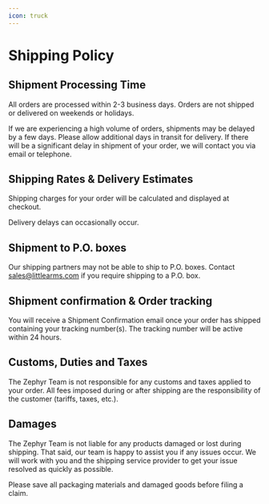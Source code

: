 ```yaml
---
icon: truck
---
```


# Shipping Policy

## Shipment Processing Time

All orders are processed within 2-3 business days. Orders are not shipped or delivered on weekends or holidays.

If we are experiencing a high volume of orders, shipments may be delayed by a few days. Please allow additional days in transit for delivery. If there will be a significant delay in shipment of your order, we will contact you via email or telephone.

## Shipping Rates & Delivery Estimates

Shipping charges for your order will be calculated and displayed at checkout.

Delivery delays can occasionally occur.

## Shipment to P.O. boxes

Our shipping partners may not be able to ship to P.O. boxes. Contact sales@littlearms.com if you require shipping to a P.O. box.

## Shipment confirmation & Order tracking

You will receive a Shipment Confirmation email once your order has shipped containing your tracking number(s). The tracking number will be active within 24 hours.

## Customs, Duties and Taxes

The Zephyr Team is not responsible for any customs and taxes applied to your order. All fees imposed during or after shipping are the responsibility of the customer (tariffs, taxes, etc.).

## Damages

The Zephyr Team is not liable for any products damaged or lost during shipping. That said, our team is happy to assist you if any issues occur. We will work with you and the shipping service provider to get your issue resolved as quickly as possible.

Please save all packaging materials and damaged goods before filing a claim.
